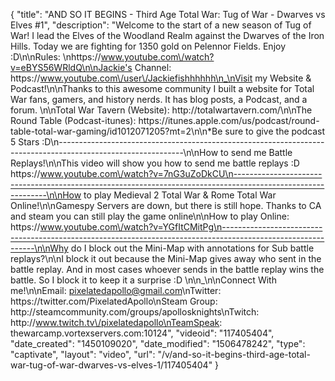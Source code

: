 {
    "title": "AND SO IT BEGINS - Third Age Total War: Tug of War - Dwarves vs Elves #1",
    "description": "Welcome to the start of a new season of Tug of War!  I lead the Elves of the Woodland Realm against the Dwarves of the Iron Hills.  Today we are fighting for 1350 gold on Pelennor Fields.  Enjoy :D\n\nRules: \nhttps:\/\/www.youtube.com\/watch?v=eBYS56WRldQ\n\nJackie's Channel: https:\/\/www.youtube.com\/user\/Jackiefishhhhhh\n_\nVisit my Website & Podcast!\n\nThanks to this awesome community I built a website for Total War fans, gamers, and history nerds.  It has blog posts, a Podcast, and a forum.  \n\nTotal War Tavern (Website): http:\/\/totalwartavern.com\/\n\nThe Round Table (Podcast-itunes): https:\/\/itunes.apple.com\/us\/podcast\/round-table-total-war-gaming\/id1012071205?mt=2\n\n*Be sure to give the podcast 5 Stars :D\n-------------------------------------------------------------------------------------------------------------\n\nHow to send me Battle Replays!\n\nThis video will show you how to send me battle replays :D https:\/\/www.youtube.com\/watch?v=7nG3uZoDkCU\n-------------------------------------------------------------------------------------------------------------\n\nHow to play Medieval 2 Total War & Rome Total War Online!\n\nGamespy Servers are down, but there is still hope.  Thanks to CA and steam you can still play the game online\n\nHow to play Online: https:\/\/www.youtube.com\/watch?v=YGfItCMitPg\n-------------------------------------------------------------------------------------------------------------\n\nWhy do I block out the Mini-Map with annotations for Sub battle replays?\n\nI block it out because the Mini-Map gives away who sent in the battle replay.  And in most cases whoever sends in the battle replay wins the battle.  So I block it to keep it a surprise :D  \n\n_\n\nConnect With me!\n\nEmail: pixelatedapollo@gmail.com\nTwitter: https:\/\/twitter.com\/PixelatedApollo\nSteam Group:  http:\/\/steamcommunity.com\/groups\/apollosknights\nTwitch: http:\/\/www.twitch.tv\/pixelatedapollo\nTeamSpeak: thewarcamp.vortexservers.com:10124",
    "videoid": "117405404",
    "date_created": "1450109020",
    "date_modified": "1506478242",
    "type": "captivate",
    "layout": "video",
    "url": "\/v\/and-so-it-begins-third-age-total-war-tug-of-war-dwarves-vs-elves-1\/117405404"
}
